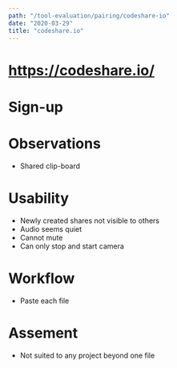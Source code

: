 ```yaml
---
path: "/tool-evaluation/pairing/codeshare-io"
date: "2020-03-29"
title: "codeshare.io"
---
```



# https://codeshare.io/

# Sign-up


# Observations

* Shared clip-board

# Usability

* Newly created shares not visible to others
* Audio seems quiet
* Cannot mute
* Can only stop and start camera

# Workflow
* Paste each file


# Assement
* Not suited to any project beyond one file
